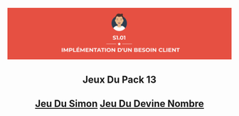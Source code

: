<p align="center">
    <img width = 900px src="https://github.com/TomPlanche/S1.01/blob/main/vignette.jpeg">
</p>




<div align="center">

<h2 align="center">Jeux Du Pack 13<h2>



[Jeu Du Simon](https://github.com/TomPlanche/S1.01/tree/main/jeu%20du%20simon)
[Jeu Du Devine Nombre](https://github.com/TomPlanche/S1.01/tree/main/devine%20nombre)

</div>


